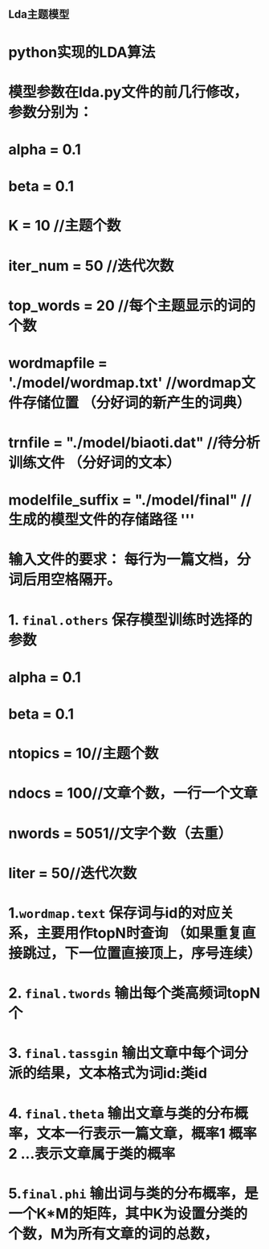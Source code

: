 ## Lda主题模型
# python实现的LDA算法

# 模型参数在lda.py文件的前几行修改，参数分别为：

# alpha = 0.1

# beta = 0.1

# K = 10 //主题个数

# iter_num = 50 //迭代次数

# top_words = 20 //每个主题显示的词的个数

# wordmapfile = './model/wordmap.txt' //wordmap文件存储位置      （分好词的新产生的词典）

# trnfile = "./model/biaoti.dat" //待分析训练文件 （分好词的文本）

# modelfile_suffix = "./model/final" //生成的模型文件的存储路径 '''

# 输入文件的要求： 每行为一篇文档，分词后用空格隔开。

# 1. `final.others` 保存模型训练时选择的参数 
# alpha = 0.1
# beta = 0.1
# ntopics = 10//主题个数
# ndocs = 100//文章个数，一行一个文章
# nwords = 5051//文字个数（去重）
# liter = 50//迭代次数
# 1.`wordmap.text` 保存词与id的对应关系，主要用作topN时查询 （如果重复直接跳过，下一位置直接顶上，序号连续）
# 2. `final.twords` 输出每个类高频词topN个 
# 3. `final.tassgin` 输出文章中每个词分派的结果，文本格式为词id:类id 
# 4. `final.theta` 输出文章与类的分布概率，文本一行表示一篇文章，概率1   概率2 ...表示文章属于类的概率 
# 5.`final.phi` 输出词与类的分布概率，是一个K*M的矩阵，其中K为设置分类的个数，M为所有文章的词的总数，












